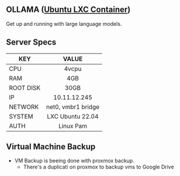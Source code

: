 ##  OLLAMA ([Ubuntu LXC Container](https://pve.proxmox.com/wiki/Linux_Container))
Get up and running with large language models. 

## Server Specs
| KEY | VALUE |
|--------|:-----------:|
| CPU | 4vcpu |
| RAM | 4GB |
| ROOT DISK | 30GB |
| IP | 10.11.12.245 |
| NETWORK | net0, vmbr1 bridge |
| SYSTEM | LXC Ubuntu 22.04 |
| AUTH | Linux Pam |

## Virtual Machine Backup
- VM Backup is beeing done with proxmox backup.
  - There's a duplicati on proxmox to backup vms to Google Drive
